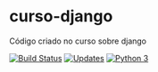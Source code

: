 # curso-django
Código criado no curso sobre django


[![Build Status](https://travis-ci.org/joao0710/curso-django.svg?branch=main)](https://travis-ci.org/joao0710/curso-django)
[![Updates](https://pyup.io/repos/github/joao0710/curso-django/shield.svg)](https://pyup.io/repos/github/joao0710/curso-django/)
[![Python 3](https://pyup.io/repos/github/joao0710/curso-django/python-3-shield.svg)](https://pyup.io/repos/github/joao0710/curso-django/)
